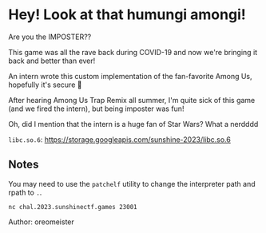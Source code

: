 # Hey! Look at that humungi amongi!

Are you the IMPOSTER??

This game was all the rave back during COVID-19 and now we're bringing it back and better than ever!

An intern wrote this custom implementation of the fan-favorite Among Us, hopefully it's secure 🤞

After hearing Among Us Trap Remix all summer, I'm quite sick of this game (and we fired the intern), but being imposter was fun!

Oh, did I mention that the intern is a huge fan of Star Wars? What a nerdddd

`libc.so.6`: https://storage.googleapis.com/sunshine-2023/libc.so.6

## Notes

You may need to use the `patchelf` utility to change the interpreter path and rpath to `.`.

`nc chal.2023.sunshinectf.games 23001`

Author: oreomeister
